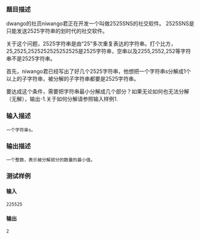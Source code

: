### 题目描述

dwango的社员niwango君正在开发一个叫做2525SNS的社交软件。 2525SNS是只能发送2525字符串的划时代的社交软件。

关于这个问题，2525字符串是由“25”多次重复表达的字符串。打个比方，25,2525,2525252525252525是2525字符串，空串以及2255,2552,252等字符串不是2525字符串。

首先，niwango君已经写出了好几个2525字符串，他想把一个字符串s分解成1个以上的子字符串，被分解的子字符串都要是2525字符串。

要达成这个条件，需要把字符串最小分解成几个部分？如果无论如何也无法分解（无解），输出-1.关于如何分解请参照输入样例1.

### 输入描述

```
一个字符串s。
```
### 输出描述

```
一个整数，表示被分解部分的数量的最小值。
```

### 测试样例
#### 输入
```
225525

```
#### 输出
```
2
```

